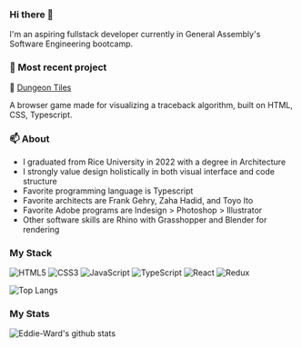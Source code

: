 ### Hi there 👋

I'm an aspiring fullstack developer currently in General Assembly's Software Engineering bootcamp.

### :newspaper: Most recent project

:key: [Dungeon Tiles](https://edward-dungeon-tiles.netlify.app)

A browser game made for visualizing a traceback algorithm, built on HTML, CSS, Typescript.

### :mailbox: About

- I graduated from Rice University in 2022 with a degree in Architecture
- I strongly value design holistically in both visual interface and code structure
- Favorite programming language is Typescript
- Favorite architects are Frank Gehry, Zaha Hadid, and Toyo Ito
- Favorite Adobe programs are Indesign > Photoshop > Illustrator
- Other software skills are Rhino with Grasshopper and Blender for rendering

### My Stack

![HTML5](https://img.shields.io/badge/-HTML5-%23E44D27?style=flat-square&logo=html5&logoColor=ffffff)
![CSS3](https://img.shields.io/badge/-CSS3-%231572B6?style=flat-square&logo=css3)
![JavaScript](https://img.shields.io/badge/-JavaScript-%23F7DF1C?style=flat-square&logo=javascript&logoColor=000000&labelColor=%23F7DF1C&color=%23FFCE5A)
![TypeScript](https://img.shields.io/badge/-TypeScript-007ACC?style=flat-square&logo=typescript&logoColor=white)
![React](https://img.shields.io/badge/-React-45b8d8?style=flat-square&logo=react&logoColor=white)
![Redux](https://img.shields.io/badge/-Redux-764ABC?style=flat-square&logo=redux&logoColor=white)

![Top Langs](https://github-readme-stats.vercel.app/api/top-langs/?username=Eddie-Ward&layout=compact&theme=dracula)

### My Stats

![Eddie-Ward's github stats](https://github-readme-stats.vercel.app/api?username=eddie-ward&show_icons=true&theme=dracula)

<!--
**Eddie-Ward/Eddie-Ward** is a ✨ _special_ ✨ repository because its `README.md` (this file) appears on your GitHub profile.

Here are some ideas to get you started:

- 🔭 I’m currently working on ...
- 🌱 I’m currently learning ...
- 👯 I’m looking to collaborate on ...
- 🤔 I’m looking for help with ...
- 💬 Ask me about ...
- 📫 How to reach me: ...
- 😄 Pronouns: ...
- ⚡ Fun fact: ...
-->
